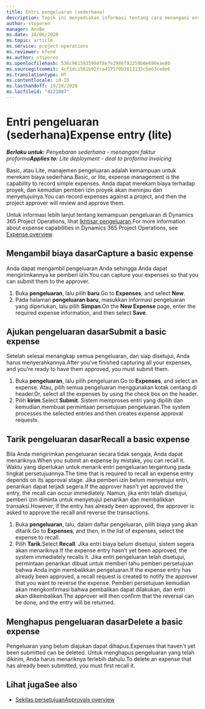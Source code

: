 ```yaml
---
title: Entri pengeluaran (sederhana)
description: Topik ini menyediakan informasi tentang cara menangani entri pengeluaran di penyebaran sederhana.
author: stsporen
manager: AnnBe
ms.date: 10/06/2020
ms.topic: article
ms.service: project-operations
ms.reviewer: kfend
ms.author: stsporen
ms.openlocfilehash: 536c961593599df8e7e2986f92259b0e690eae8b
ms.sourcegitcommit: 4cf1dc1561b92fca4175f0b3813133c5e63ce8e6
ms.translationtype: HT
ms.contentlocale: id-ID
ms.lasthandoff: 10/28/2020
ms.locfileid: "4121087"
---
```

# <a name="expense-entry-lite"></a><span data-ttu-id="4acf9-103">Entri pengeluaran (sederhana)</span><span class="sxs-lookup"><span data-stu-id="4acf9-103">Expense entry (lite)</span></span>

<span data-ttu-id="4acf9-104">_**Berlaku untuk:** Penyebaran sederhana - menangani faktur proforma_</span><span class="sxs-lookup"><span data-stu-id="4acf9-104">_**Applies to:** Lite deployment - deal to proforma invoicing_</span></span>

<span data-ttu-id="4acf9-105">Basic, atau Lite, manajemen pengeluaran adalah kemampuan untuk merekam biaya sederhana.</span><span class="sxs-lookup"><span data-stu-id="4acf9-105">Basic, or lite, expense management is the capability to record simple expenses.</span></span> <span data-ttu-id="4acf9-106">Anda dapat merekam biaya terhadap proyek, dan kemudian pemberi izin proyek akan meninjau dan menyetujuinya.</span><span class="sxs-lookup"><span data-stu-id="4acf9-106">You can record expenses against a project, and then the project approver will review and approve them.</span></span>

<span data-ttu-id="4acf9-107">Untuk informasi lebih lanjut tentang kemampuan pengeluaran di Dynamics 365 Project Operations, lihat [Ikhtisar pengeluaran](expense-overview.md).</span><span class="sxs-lookup"><span data-stu-id="4acf9-107">For more information about expense capabilities in Dynamics 365 Project Operations, see [Expense overview](expense-overview.md).</span></span>

## <a name="capture-a-basic-expense"></a><span data-ttu-id="4acf9-108">Mengambil biaya dasar</span><span class="sxs-lookup"><span data-stu-id="4acf9-108">Capture a basic expense</span></span>

<span data-ttu-id="4acf9-109">Anda dapat mengambil pengeluaran Anda sehingga Anda dapat mengirimkannya ke pemberi izin.</span><span class="sxs-lookup"><span data-stu-id="4acf9-109">You can capture your expenses so that you can submit them to the approver.</span></span>

1. <span data-ttu-id="4acf9-110">Buka **pengeluaran**, lalu pilih **baru**.</span><span class="sxs-lookup"><span data-stu-id="4acf9-110">Go to **Expenses**, and select **New**.</span></span>
2. <span data-ttu-id="4acf9-111">Pada halaman **pengeluaran baru**, masukkan informasi pengeluaran yang diperlukan, lalu pilih **Simpan**.</span><span class="sxs-lookup"><span data-stu-id="4acf9-111">On the **New Expense** page, enter the required expense information, and then select **Save**.</span></span>

## <a name="submit-a-basic-expense"></a><span data-ttu-id="4acf9-112">Ajukan pengeluaran dasar</span><span class="sxs-lookup"><span data-stu-id="4acf9-112">Submit a basic expense</span></span>

<span data-ttu-id="4acf9-113">Setelah selesai menangkap semua pengeluaran, dan siap disetujui, Anda harus menyerahkannya.</span><span class="sxs-lookup"><span data-stu-id="4acf9-113">After you've finished capturing all your expenses, and you're ready to have them approved, you must submit them.</span></span>

1. <span data-ttu-id="4acf9-114">Buka **pengeluaran**, lalu pilih pengeluaran.</span><span class="sxs-lookup"><span data-stu-id="4acf9-114">Go to **Expenses**, and select an expense.</span></span> <span data-ttu-id="4acf9-115">Atau, pilih semua pengeluaran menggunakan kotak centang di header.</span><span class="sxs-lookup"><span data-stu-id="4acf9-115">Or, select all the expenses by using the check box on the header.</span></span>
2. <span data-ttu-id="4acf9-116">Pilih **kirim**.</span><span class="sxs-lookup"><span data-stu-id="4acf9-116">Select **Submit**.</span></span> <span data-ttu-id="4acf9-117">Sistem memproses entri yang dipilih dan kemudian membuat permintaan persetujuan pengeluaran.</span><span class="sxs-lookup"><span data-stu-id="4acf9-117">The system processes the selected entries and then creates expense approval requests.</span></span>

## <a name="recall-a-basic-expense"></a><span data-ttu-id="4acf9-118">Tarik pengeluaran dasar</span><span class="sxs-lookup"><span data-stu-id="4acf9-118">Recall a basic expense</span></span>

<span data-ttu-id="4acf9-119">Bila Anda mengirimkan pengeluaran secara tidak sengaja, Anda dapat menariknya.</span><span class="sxs-lookup"><span data-stu-id="4acf9-119">When you submit an expense by mistake, you can recall it.</span></span> <span data-ttu-id="4acf9-120">Waktu yang diperlukan untuk menarik entri pengeluaran tergantung pada tingkat persetujuannya.</span><span class="sxs-lookup"><span data-stu-id="4acf9-120">The time that is required to recall an expense entry depends on its approval stage.</span></span>  <span data-ttu-id="4acf9-121">Jika pemberi izin belum menyetujui entri, penarikan dapat terjadi segera.</span><span class="sxs-lookup"><span data-stu-id="4acf9-121">If the approver hasn't yet approved the entry, the recall can occur immediately.</span></span> <span data-ttu-id="4acf9-122">Namun, jika entri telah disetujui, pemberi izin diminta untuk menyetujui penarikan dan membalikkan transaksi.</span><span class="sxs-lookup"><span data-stu-id="4acf9-122">However, if the entry has already been approved, the approver is asked to approve the recall and reverse the transactions.</span></span>

1. <span data-ttu-id="4acf9-123">Buka **pengeluaran**, lalu, dalam daftar pengeluaran, pilih biaya yang akan ditarik.</span><span class="sxs-lookup"><span data-stu-id="4acf9-123">Go to **Expenses**, and then, in the list of expenses, select the expense to recall.</span></span>
2. <span data-ttu-id="4acf9-124">Pilih **Tarik**.</span><span class="sxs-lookup"><span data-stu-id="4acf9-124">Select **Recall**.</span></span> <span data-ttu-id="4acf9-125">Jika entri biaya belum disetujui, sistem segera akan menariknya.</span><span class="sxs-lookup"><span data-stu-id="4acf9-125">If the expense entry hasn't yet been approved, the system immediately recalls it.</span></span> <span data-ttu-id="4acf9-126">Jika entri pengeluaran telah disetujui, permintaan penarikan dibuat untuk memberi tahu pemberi persetujuan bahwa Anda ingin membalikkan pengeluaran.</span><span class="sxs-lookup"><span data-stu-id="4acf9-126">If the expense entry has already been approved, a recall request is created to notify the approver that you want to reverse the expense.</span></span> <span data-ttu-id="4acf9-127">Pemberi persetujuan kemudian akan mengkonfirmasi bahwa pembalikan dapat dilakukan, dan entri akan dikembalikan.</span><span class="sxs-lookup"><span data-stu-id="4acf9-127">The approver will then confirm that the reversal can be done, and the entry will be returned.</span></span>

## <a name="delete-a-basic-expense"></a><span data-ttu-id="4acf9-128">Menghapus pengeluaran dasar</span><span class="sxs-lookup"><span data-stu-id="4acf9-128">Delete a basic expense</span></span>

<span data-ttu-id="4acf9-129">Pengeluaran yang belum diajukan dapat dihapus.</span><span class="sxs-lookup"><span data-stu-id="4acf9-129">Expenses that haven't yet been submitted can be deleted.</span></span> <span data-ttu-id="4acf9-130">Untuk menghapus pengeluaran yang telah dikirim, Anda harus menariknya terlebih dahulu.</span><span class="sxs-lookup"><span data-stu-id="4acf9-130">To delete an expense that has already been submitted, you must first recall it.</span></span>

## <a name="see-also"></a><span data-ttu-id="4acf9-131">Lihat juga</span><span class="sxs-lookup"><span data-stu-id="4acf9-131">See also</span></span>

- [<span data-ttu-id="4acf9-132">Sekilas persetujuan</span><span class="sxs-lookup"><span data-stu-id="4acf9-132">Approvals overview</span></span>](../approvals/approvals-overview.md)
